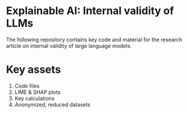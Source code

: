 # Explainable AI: Internal validity of LLMs
The following repository contains key code and material for the research article on internal validity of large language models.

# Key assets

1. Code files
2. LIME & SHAP plots
3. Key calculations
4. Anonymized, reduced datasets
